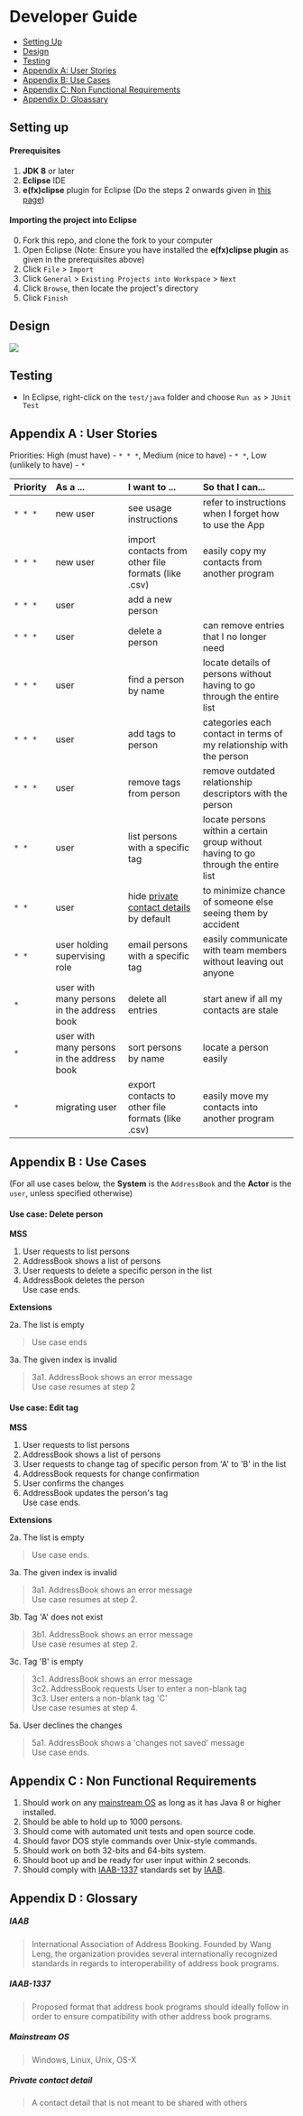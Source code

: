 # Developer Guide

* [Setting Up](#setting-up)
* [Design](#design)
* [Testing](#testing)
* [Appendix A: User Stories](#appendix-a--user-stories)
* [Appendix B: Use Cases](#appendix-b--use-cases)
* [Appendix C: Non Functional Requirements](#appendix-c--non-functional-requirements)
* [Appendix D: Gloassary](#appendix-d--glossary)

## Setting up

#### Prerequisites

1. **JDK 8** or later 
2. **Eclipse** IDE
3. **e(fx)clipse** plugin for Eclipse (Do the steps 2 onwards given in 
   [this page](http://www.eclipse.org/efxclipse/install.html#for-the-ambitious))


#### Importing the project into Eclipse

0. Fork this repo, and clone the fork to your computer
1. Open Eclipse (Note: Ensure you have installed the **e(fx)clipse plugin** as given in the prerequisites above)
2. Click `File` > `Import`
3. Click `General` > `Existing Projects into Workspace` > `Next`
4. Click `Browse`, then locate the project's directory
5. Click `Finish`

## Design
<img src="images/mainClassDiagram.png"/>

## Testing

* In Eclipse, right-click on the `test/java` folder and choose `Run as` > `JUnit Test`

## Appendix A : User Stories

Priorities: High (must have) - `* * *`, Medium (nice to have)  - `* *`,  Low (unlikely to have) - `*`


Priority | As a ... | I want to ... | So that I can...
-------- | :-------- | :--------- | :-----------
`* * *` | new user | see usage instructions | refer to instructions when I forget how to use the App
`* * *` | new user | import contacts from other file formats (like .csv) | easily copy my contacts from another program
`* * *` | user | add a new person | 
`* * *` | user | delete a person | can remove entries that I no longer need
`* * *` | user | find a person by name | locate details of persons without having to go through the entire list
`* * *` | user | add tags to person | categories each contact in terms of my relationship with the person
`* * *` | user | remove tags from person | remove outdated relationship descriptors with the person
`* *` | user | list persons with a specific tag | locate persons within a certain group without having to go through the entire list
`* *` | user | hide [private contact details](#private-contact-detail) by default | to minimize chance of someone else seeing them by accident
`* *` | user holding supervising role | email persons with a specific tag | easily communicate with team members without leaving out anyone
`*` | user with many persons in the address book | delete all entries | start anew if all my contacts are stale
`*` | user with many persons in the address book | sort persons by name | locate a person easily
`*` | migrating user | export contacts to other file formats (like .csv) | easily move my contacts into another program


## Appendix B : Use Cases

(For all use cases below, the **System** is the `AddressBook` and the **Actor** is the `user`, unless specified otherwise)

#### Use case: Delete person

**MSS**

1. User requests to list persons
2. AddressBook shows a list of persons
3. User requests to delete a specific person in the list
4. AddressBook deletes the person <br>
Use case ends.

**Extensions**

2a. The list is empty

> Use case ends

3a. The given index is invalid

> 3a1. AddressBook shows an error message <br>
  Use case resumes at step 2
  
#### Use case: Edit tag

**MSS**

1. User requests to list persons
2. AddressBook shows a list of persons
3. User requests to change tag of specific person from 'A' to 'B' in the list
4. AddressBook requests for change confirmation
5. User confirms the changes
6. AddressBook updates the person's tag <br>
Use case ends.

**Extensions**

2a. The list is empty

> Use case ends.

3a. The given index is invalid

> 3a1. AddressBook shows an error message <br>
  Use case resumes at step 2.
  
3b. Tag 'A' does not exist

> 3b1. AddressBook shows an error message <br>
  Use case resumes at step 2.
  
3c. Tag 'B' is empty

> 3c1. AddressBook shows an error message <br>
  3c2. AddressBook requests User to enter a non-blank tag <br>
  3c3. User enters a non-blank tag 'C' <br>
  Use case resumes at step 4.
  
5a. User declines the changes

> 5a1. AddressBook shows a 'changes not saved' message <br>
  Use case ends.

## Appendix C : Non Functional Requirements

1. Should work on any [mainstream OS](#mainstream-os) as long as it has Java 8 or higher installed.
2. Should be able to hold up to 1000 persons.
3. Should come with automated unit tests and open source code.
4. Should favor DOS style commands over Unix-style commands.
5. Should work on both 32-bits and 64-bits system.
6. Should boot up and be ready for user input within 2 seconds.
7. Should comply with [IAAB-1337](#IAAB-1337) standards set by [IAAB](#IAAB).

## Appendix D : Glossary

##### IAAB

> International Association of Address Booking. Founded by Wang Leng, the organization
  provides several internationally recognized standards in regards to interoperability 
  of address book programs.

##### IAAB-1337

> Proposed format that address book programs should ideally follow in order to ensure 
  compatibility with other address book programs.

##### Mainstream OS

> Windows, Linux, Unix, OS-X

##### Private contact detail

> A contact detail that is not meant to be shared with others

